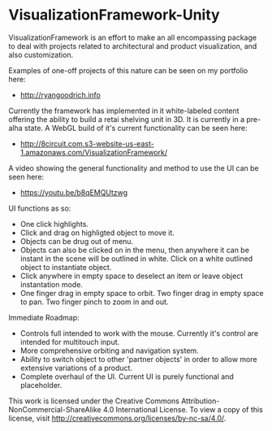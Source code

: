 # VisualizationFramework-Unity

VisualizationFramework is an effort to make an all encompassing package to deal with projects related to architectural and product visualization, and also customization.

Examples of one-off projects of this nature can be seen on my portfolio here:
- http://ryangoodrich.info

Currently the framework has implemented in it white-labeled content offering the ability to build a retai shelving unit in 3D. It is currently in a pre-alha state. A WebGL build of it's current functionality can be seen here:
- http://8circuit.com.s3-website-us-east-1.amazonaws.com/VisualizationFramework/

A video showing the general functionality and method to use the UI can be seen here:
- https://youtu.be/b8qEMQUtzwg

UI functions as so:
- One click highlights.
- Click and drag on highligted object to move it.
- Objects can be drug out of menu.
- Objects can also be clicked on in the menu, then anywhere it can be instant in the scene will be outlined in white. Click on a white outlined object to instantiate object.
- Click anywhere in empty space to deselect an item or leave object instantation mode.
- One finger drag in empty space to orbit. Two finger drag in empty space to pan. Two finger pinch to zoom in and out.

Immediate Roadmap:
- Controls full intended to work with the mouse. Currently it's control are intended for multitouch input.
- More comprehensive orbiting and navigation system.
- Ability to switch object to other 'partner objects' in order to allow more extensive variations of a product.
- Complete overhaul of the UI. Current UI is purely functional and placeholder.

This work is licensed under the Creative Commons Attribution-NonCommercial-ShareAlike 4.0 International License. To view a copy of this license, visit http://creativecommons.org/licenses/by-nc-sa/4.0/.
